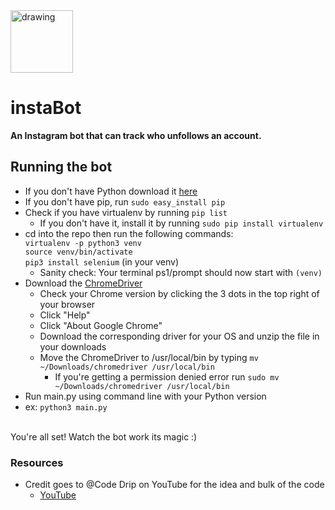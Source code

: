 <div><img src="https://upload.wikimedia.org/wikipedia/commons/thumb/e/e7/Instagram_logo_2016.svg/1200px-Instagram_logo_2016.svg.png" alt="drawing" width="100"/>

# instaBot 
**An Instagram bot that can track who unfollows an account.**


## Running the bot
- If you don't have Python download it [here](https://www.python.org/downloads/)
- If you don't have pip, run `sudo easy_install pip`
- Check if you have virtualenv by running `pip list`
  - If you don't have it, install it by running `sudo pip install virtualenv`
- cd into the repo then run the following commands: <br/>
`virtualenv -p python3 venv` <br/>
`source venv/bin/activate` <br/>
`pip3 install selenium` (in your venv)
  - Sanity check: Your terminal ps1/prompt should now start with `(venv)`
- Download the [ChromeDriver](https://chromedriver.chromium.org/downloads)
  - Check your Chrome version by clicking the 3 dots in the top right of your browser 
  - Click "Help"
  - Click "About Google Chrome"
  - Download the corresponding driver for your OS and unzip the file in your downloads
  - Move the ChromeDriver to /usr/local/bin by typing `mv ~/Downloads/chromedriver /usr/local/bin`
    - If you're getting a permission denied error run `sudo mv ~/Downloads/chromedriver /usr/local/bin`
 - Run main.py using command line with your Python version
  - ex: `python3 main.py` <br/>
  <br/>
 You're all set! Watch the bot work its magic :)

### Resources
  - Credit goes to @Code Drip on YouTube for the idea and bulk of the code
    - [YouTube](https://www.youtube.com/watch?v=d2GBO_QjRlo&)
